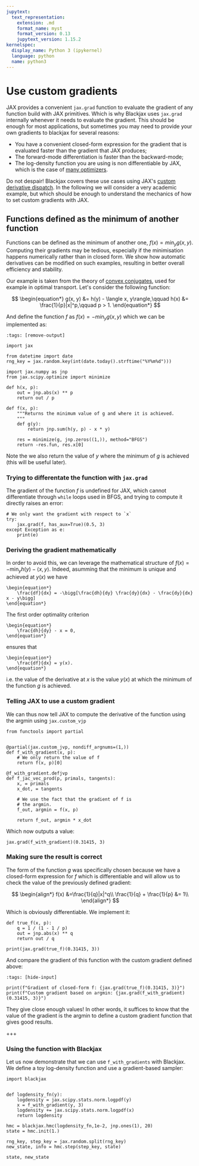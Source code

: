 ```yaml
---
jupytext:
  text_representation:
    extension: .md
    format_name: myst
    format_version: 0.13
    jupytext_version: 1.15.2
kernelspec:
  display_name: Python 3 (ipykernel)
  language: python
  name: python3
---
```


# Use custom gradients


JAX provides a convenient `jax.grad` function to evaluate the gradient of any function build with JAX primitives. Which is why Blackjax uses `jax.grad` internally whenever it needs to evaluate the gradient. This should be enough for most applications, but sometimes you may need to provide your own gradients to blackjax for several reasons:

- You have a convenient closed-form expression for the gradient that is evaluated faster than the gradient that JAX produces;
- The forward-mode differentiation is faster than the backward-mode;
- The log-density function you are using is non differentiable by JAX, which is the case of [many optimizers](https://github.com/google/jaxopt).

Do not despair! Blackjax covers these use cases using JAX's [custom derivative dispatch](https://jax.readthedocs.io/en/latest/notebooks/Custom_derivative_rules_for_Python_code.html). In the following we will consider a very academic example, but which should be enough to understand the mechanics of how to set custom gradients with JAX.

## Functions defined as the minimum of another function

Functions can be defined as the minimum of another one, $f(x) = min_{y} g(x,y)$. Computing their gradients may be tedious, especially if the minimisation happens numerically rather than in closed form. We show how automatic derivatives can be modified on such examples, resulting in better overall efficiency and stability.

Our example is taken from the theory of [convex conjugates](https://en.wikipedia.org/wiki/Convex_conjugate), used for example in optimal transport. Let's consider the following function:

$$
\begin{equation*}
g(x, y) &= h(y) - \langle x, y\rangle,\qquad h(x) &= \frac{1}{p}|x|^p,\qquad p > 1.
\end{equation*}
$$

And define the function $f$ as $f(x) = -min_y g(x, y)$ which we can be implemented as:

```{code-cell} ipython3
:tags: [remove-output]

import jax

from datetime import date
rng_key = jax.random.key(int(date.today().strftime("%Y%m%d")))
```

```{code-cell} ipython3
import jax.numpy as jnp
from jax.scipy.optimize import minimize

def h(x, p):
    out = jnp.abs(x) ** p
    return out / p

def f(x, p):
    """Returns the minimum value of g and where it is achieved.
    """
    def g(y):
        return jnp.sum(h(y, p) - x * y)

    res = minimize(g, jnp.zeros((1,)), method="BFGS")
    return -res.fun, res.x[0]
```

Note the we also return the value of $y$ where the minimum of $g$ is achieved (this will be useful later).


### Trying to differentate the function with `jax.grad`

The gradient of the function $f$ is undefined for JAX, which cannot differentiate through `while` loops used in BFGS, and trying to compute it directly raises an error:

```{code-cell} ipython3
# We only want the gradient with respect to `x`
try:
    jax.grad(f, has_aux=True)(0.5, 3)
except Exception as e:
    print(e)
```

### Deriving the gradient mathematically

In order to avoid this, we can leverage the mathematical structure of $f(x) = -\min_y h(y) - \langle x, y\rangle$. Indeed, asumming that the minimum is unique and achieved at $y(x)$ we have

```{math}
\begin{equation*}
    \frac{df}{dx} = -\bigg[\frac{dh}{dy} \frac{dy}{dx} - \frac{dy}{dx} x - y\bigg]
\end{equation*}
```

The first order optimality criterion

```{math}
\begin{equation*}
    \frac{dh}{dy} - x = 0,
\end{equation*}
```

ensures that

```{math}
\begin{equation*}
    \frac{df}{dx} = y(x).
\end{equation*}
```

i.e. the value of the derivative at $x$ is the value $y(x)$ at which the minimum of the function $g$ is achieved.


### Telling JAX to use a custom gradient

We can thus now tell JAX to compute the derivative of the function using the argmin using `jax.custom_vjp`

```{code-cell} ipython3
from functools import partial


@partial(jax.custom_jvp, nondiff_argnums=(1,))
def f_with_gradient(x, p):
    # We only return the value of f
    return f(x, p)[0]

@f_with_gradient.defjvp
def f_jac_vec_prod(p, primals, tangents):
    x, = primals
    x_dot, = tangents

    # We use the fact that the gradient of f is
    # the argmin.
    f_out, argmin = f(x, p)

    return f_out, argmin * x_dot
```

Which now outputs a value:

```{code-cell} ipython3
jax.grad(f_with_gradient)(0.31415, 3)
```

### Making sure the result is correct

The form of the function $g$ was specifically chosen because we have a closed-form expression for $f$ which is differentiable and will allow us to check the value of the previously defined gradient:

$$
\begin{align*}
f(x) &=\frac{1}{q}|x|^q\\
\frac{1}{q} + \frac{1}{p} &= 1\\
\end{align*}
$$

Which is obviously differentiable. We implement it:

```{code-cell} ipython3
def true_f(x, p):
    q = 1 / (1 - 1 / p)
    out = jnp.abs(x) ** q
    return out / q

print(jax.grad(true_f)(0.31415, 3))
```

And compare the gradient of this function with the custom gradient defined above:

```{code-cell} ipython3
:tags: [hide-input]

print(f"Gradient of closed-form f: {jax.grad(true_f)(0.31415, 3)}")
print(f"Custom gradient based on argmin: {jax.grad(f_with_gradient)(0.31415, 3)}")
```

They give close enough values! In other words, it suffices to know that the value of the gradient is the argmin to define a custom gradient function that gives good results.

+++

### Using the function with Blackjax


Let us now demonstrate that we can use `f_with_gradients` with Blackjax. We define a toy log-density function and use a gradient-based sampler:

```{code-cell} ipython3
import blackjax


def logdensity_fn(y):
    logdensity = jax.scipy.stats.norm.logpdf(y)
    x = f_with_gradient(y, 3)
    logdensity += jax.scipy.stats.norm.logpdf(x)
    return logdensity

hmc = blackjax.hmc(logdensity_fn,1e-2, jnp.ones(1), 20)
state = hmc.init(1.)

rng_key, step_key = jax.random.split(rng_key)
new_state, info = hmc.step(step_key, state)
```

```{code-cell} ipython3
state, new_state
```
